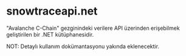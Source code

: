# snowtraceapi.net
"Avalanche C-Chain" gezginindeki verilere API üzerinden erişebilmek geliştirilen bir .NET kütüphanesidir.

NOT: Detaylı kullanım dokümantasyonu yakında eklenecektir.
